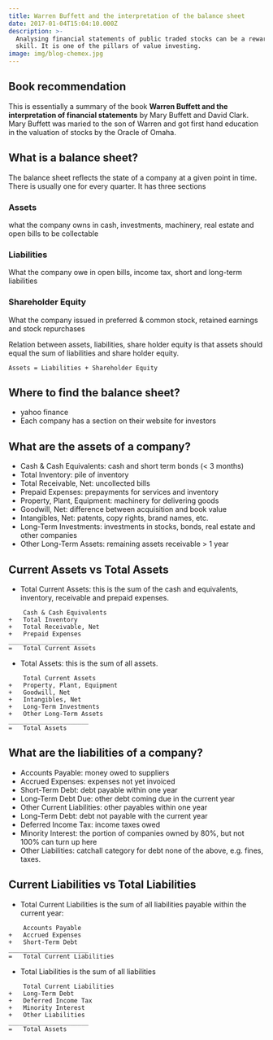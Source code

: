 ```yaml
---
title: Warren Buffett and the interpretation of the balance sheet
date: 2017-01-04T15:04:10.000Z
description: >-
  Analysing financial statements of public traded stocks can be a rewarding
  skill. It is one of the pillars of value investing.
image: img/blog-chemex.jpg
---
```

## Book recommendation

This is essentially a summary of the book **Warren Buffett and the interpretation of financial statements** by Mary Buffett and David Clark. Mary Buffett was maried to the son of Warren and got first hand education in the valuation of stocks by the Oracle of Omaha.

## What is a balance sheet?

The balance sheet reflects the state of a company at a given point in time. There is usually one for every quarter. It has three sections

### Assets
what the company owns in cash, investments, machinery, real estate and open bills to be collectable
### Liabilities
What the company owe in open bills, income tax, short and long-term liabilities
### Shareholder Equity
What the company issued in preferred & common stock, retained earnings and stock repurchases

Relation between assets, liabilities, share holder equity is that assets should equal the sum of liabilities and share holder equity.

```
Assets = Liabilities + Shareholder Equity
```

## Where to find the balance sheet?

* yahoo finance
* Each company has a section on their website for investors

## What are the assets of a company?

* Cash & Cash Equivalents: cash and short term bonds (< 3 months)
* Total Inventory: pile of inventory
* Total Receivable, Net: uncollected bills
* Prepaid Expenses: prepayments for services and inventory
* Property, Plant, Equipment: machinery for delivering goods
* Goodwill, Net: difference between acquisition and book value
* Intangibles, Net: patents, copy rights, brand names, etc.
* Long-Term Investments: investments in stocks, bonds, real estate and other companies
* Other Long-Term Assets: remaining assets receivable > 1 year

## Current Assets vs Total Assets

* Total Current Assets: this is the sum of the cash and equivalents, inventory, receivable and prepaid expenses.

```
    Cash & Cash Equivalents
+   Total Inventory
+   Total Receivable, Net
+   Prepaid Expenses
______________________
=   Total Current Assets

```

* Total Assets: this is the sum of all assets.


```
    Total Current Assets
+   Property, Plant, Equipment
+   Goodwill, Net
+   Intangibles, Net
+   Long-Term Investments
+   Other Long-Term Assets
______________________
=   Total Assets

```

## What are the liabilities of a company?

* Accounts Payable: money owed to suppliers
* Accrued Expenses: expenses not yet invoiced
* Short-Term Debt: debt payable within one year
* Long-Term Debt Due: other debt coming due in the current year
* Other Current Liabilities: other payables within one year
* Long-Term Debt: debt not payable with the current year
* Deferred Income Tax: income taxes owed 
* Minority Interest: the portion of companies owned by 80%, but not 100% can turn up here
* Other Liabilities: catchall category for debt none of the above, e.g. fines, taxes.

## Current Liabilities vs Total Liabilities

* Total Current Liabilities is the sum of all liabilities payable within the current year:

```
    Accounts Payable
+   Accrued Expenses
+   Short-Term Debt
______________________
=   Total Current Liabilities

```

* Total Liabilities is the sum of all liabilities

```
    Total Current Liabilities
+   Long-Term Debt
+   Deferred Income Tax
+   Minority Interest
+   Other Liabilities
______________________
=   Total Assets

```

## 
